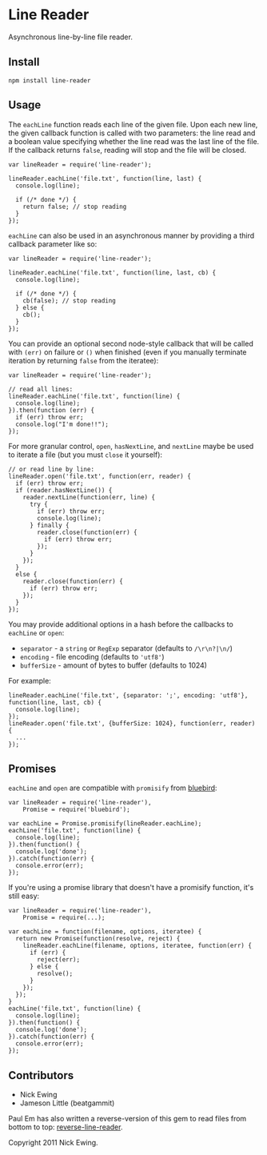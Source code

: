 Line Reader
===========

Asynchronous line-by-line file reader.

Install
-------

`npm install line-reader`

Usage
-----

The `eachLine` function reads each line of the given file.  Upon each new line,
the given callback function is called with two parameters: the line read and a
boolean value specifying whether the line read was the last line of the file.
If the callback returns `false`, reading will stop and the file will be closed.

    var lineReader = require('line-reader');

    lineReader.eachLine('file.txt', function(line, last) {
      console.log(line);

      if (/* done */) {
        return false; // stop reading
      }
    });

`eachLine` can also be used in an asynchronous manner by providing a third
callback parameter like so:

    var lineReader = require('line-reader');

    lineReader.eachLine('file.txt', function(line, last, cb) {
      console.log(line);

      if (/* done */) {
        cb(false); // stop reading
      } else {
        cb();
      }
    });

You can provide an optional second node-style callback that will be called with
`(err)` on failure or `()` when finished (even if you manually terminate iteration
by returning `false` from the iteratee):

    var lineReader = require('line-reader');

    // read all lines:
    lineReader.eachLine('file.txt', function(line) {
      console.log(line);
    }).then(function (err) {
      if (err) throw err;
      console.log("I'm done!!");
    });

For more granular control, `open`, `hasNextLine`, and `nextLine` maybe be used
to iterate a file (but you must `close` it yourself):

    // or read line by line:
    lineReader.open('file.txt', function(err, reader) {
      if (err) throw err;
      if (reader.hasNextLine()) {
        reader.nextLine(function(err, line) {
          try {
            if (err) throw err;
            console.log(line);
          } finally {
            reader.close(function(err) {
              if (err) throw err;          
            });
          }
        });
      }
      else {
        reader.close(function(err) {
          if (err) throw err;          
        });
      }
    });

You may provide additional options in a hash before the callbacks to `eachLine` or `open`:
* `separator`   - a `string` or `RegExp` separator (defaults to `/\r\n?|\n/`)
* `encoding`    - file encoding (defaults to `'utf8'`)
* `bufferSize`  - amount of bytes to buffer (defaults to 1024)

For example:

    lineReader.eachLine('file.txt', {separator: ';', encoding: 'utf8'}, function(line, last, cb) {
      console.log(line);
    });
    lineReader.open('file.txt', {bufferSize: 1024}, function(err, reader) {
      ...
    }); 

Promises
--------

`eachLine` and `open` are compatible with `promisify` from [bluebird](https://github.com/petkaantonov/bluebird/blob/master/API.md#promisepromisifyfunction-nodefunction--dynamic-receiver---function):

    var lineReader = require('line-reader'),
        Promise = require('bluebird');

    var eachLine = Promise.promisify(lineReader.eachLine);
    eachLine('file.txt', function(line) {
      console.log(line);
    }).then(function() {
      console.log('done');
    }).catch(function(err) {
      console.error(err);
    });

If you're using a promise library that doesn't have a promisify function, it's still easy:

    var lineReader = require('line-reader'),
        Promise = require(...);

    var eachLine = function(filename, options, iteratee) {
      return new Promise(function(resolve, reject) {
        lineReader.eachLine(filename, options, iteratee, function(err) {
          if (err) {
            reject(err);
          } else {
            resolve();
          }
        });
      });
    }
    eachLine('file.txt', function(line) {
      console.log(line);
    }).then(function() {
      console.log('done');
    }).catch(function(err) {
      console.error(err);
    });

Contributors
------------

* Nick Ewing
* Jameson Little (beatgammit)

Paul Em has also written a reverse-version of this gem to read files from bottom to top: [reverse-line-reader](https://github.com/paul-em/reverse-line-reader).

Copyright 2011 Nick Ewing.
